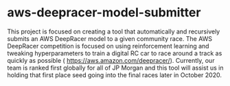 # aws-deepracer-model-submitter
This project is focused on creating a tool that automatically and recursively submits an AWS DeepRacer model to a given community race. The AWS DeepRacer competition is focused on using reinforcement learning and tweaking hyperparameters to train a digital RC car to race around a track as quickly as possible ( https://aws.amazon.com/deepracer/). Currently, our team is ranked first globally for all of JP Morgan and this tool will assist us in holding that first place seed going into the final races later in October 2020.  
